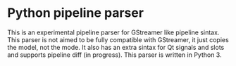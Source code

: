 # Python pipeline parser #

This is an experimental pipeline parser for GStreamer like pipeline sintax. This parser is not aimed to be fully compatible with GStreamer, it just copies the model, not the mode. It also has an extra sintax for Qt signals and slots and supports pipeline diff (in progress).
This parser is written in Python 3.
